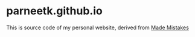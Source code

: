 parneetk.github.io
==================
This is source code of my personal website, derived from [Made Mistakes](http://mademistakes.com)
